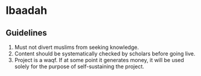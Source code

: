 # Ibaadah

## Guidelines
1. Must not divert muslims from seeking knowledge.
2. Content should be systematically checked by scholars before going live.
3. Project is a waqf. If at some point it generates money, it will be used solely for the purpose of self-sustaining the project.
